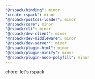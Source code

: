 ```yaml
---
"@rspack/binding": minor
"create-rspack": minor
"@rspack/postcss-loader": minor
"@rspack/core": minor
"@rspack/cli": minor
"@rspack/dev-client": minor
"@rspack/dev-middleware": minor
"@rspack/dev-server": minor
"@rspack/plugin-html": minor
"@rspack/plugin-minify": minor
"@rspack/plugin-node-polyfill": minor
---
```


chore: let's rspack

